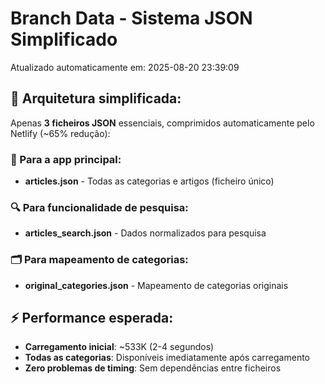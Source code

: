 # Branch Data - Sistema JSON Simplificado
Atualizado automaticamente em: 2025-08-20 23:39:09

## 🎯 Arquitetura simplificada:
Apenas **3 ficheiros JSON** essenciais, comprimidos automaticamente pelo Netlify (~65% redução):

### 📱 Para a app principal:
- **articles.json** - Todas as categorias e artigos (ficheiro único)

### 🔍 Para funcionalidade de pesquisa:
- **articles_search.json** - Dados normalizados para pesquisa

### 🗂️ Para mapeamento de categorias:
- **original_categories.json** - Mapeamento de categorias originais

## ⚡ Performance esperada:
- **Carregamento inicial**: ~533K (2-4 segundos)
- **Todas as categorias**: Disponíveis imediatamente após carregamento
- **Zero problemas de timing**: Sem dependências entre ficheiros
